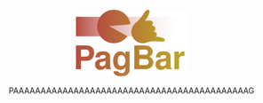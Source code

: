 <p align="center"><img width="200px" src="https://raw.githubusercontent.com/vesdev/pagbar/main/logo.svg"></img></p>
<p align="center">PAAAAAAAAAAAAAAAAAAAAAAAAAAAAAAAAAAAAAAAAAAAG</p>
